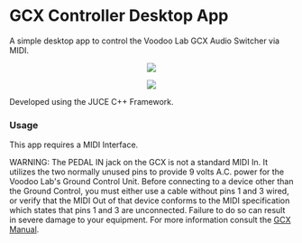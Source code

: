 # GCX Controller Desktop App

A simple desktop app to control the Voodoo Lab GCX Audio Switcher via MIDI.


<p align="center">
<img src="https://user-images.githubusercontent.com/58518865/123427465-55d58280-d5cd-11eb-898e-1f16ee0606e1.png"/>
</p>

<p align="center">
<img src="https://user-images.githubusercontent.com/58518865/123427469-5706af80-d5cd-11eb-88f3-22f37bdd126b.png"/>
</p>

Developed using the JUCE C++ Framework.

### Usage
This app requires a MIDI Interface.

WARNING: The PEDAL IN jack on the GCX is not a standard MIDI In. It utilizes the two
normally unused pins to provide 9 volts A.C. power for the Voodoo Lab's Ground Control Unit. Before connecting
to a device other than the Ground Control, you must either use a cable without pins 1 and 3
wired, or verify that the MIDI Out of that device conforms to the MIDI specification which
states that pins 1 and 3 are unconnected. Failure to do so can result in severe damage to your
equipment. For more information consult the [GCX Manual](http://www.midimanuals.com/manuals/digital_music_corp/gcx_audio_switcher/user_manual/gcx_audio_manual.pdf).
